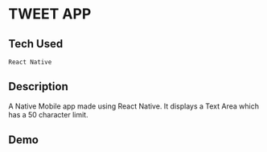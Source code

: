 # TWEET APP

## Tech Used
`React Native`

## Description

A Native Mobile app made using React Native. It displays a Text Area which has a 50 character limit.

## Demo